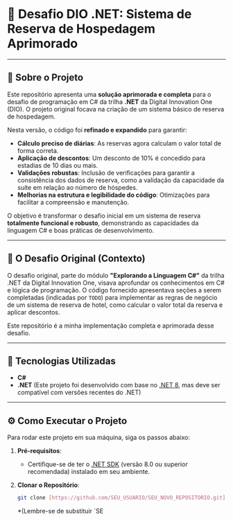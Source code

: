 # 🏨 Desafio DIO .NET: Sistema de Reserva de Hospedagem Aprimorado

---

## 📄 Sobre o Projeto

Este repositório apresenta uma **solução aprimorada e completa** para o desafio de programação em C# da trilha **.NET** da Digital Innovation One (DIO). O projeto original focava na criação de um sistema básico de reserva de hospedagem.

Nesta versão, o código foi **refinado e expandido** para garantir:
* **Cálculo preciso de diárias**: As reservas agora calculam o valor total de forma correta.
* **Aplicação de descontos**: Um desconto de 10% é concedido para estadias de 10 dias ou mais.
* **Validações robustas**: Inclusão de verificações para garantir a consistência dos dados de reserva, como a validação da capacidade da suíte em relação ao número de hóspedes.
* **Melhorias na estrutura e legibilidade do código**: Otimizações para facilitar a compreensão e manutenção.

O objetivo é transformar o desafio inicial em um sistema de reserva **totalmente funcional e robusto**, demonstrando as capacidades da linguagem C# e boas práticas de desenvolvimento.

---

## 🎯 O Desafio Original (Contexto)

O desafio original, parte do módulo **"Explorando a Linguagem C#"** da trilha .NET da Digital Innovation One, visava aprofundar os conhecimentos em C# e lógica de programação. O código fornecido apresentava seções a serem completadas (indicadas por `TODO`) para implementar as regras de negócio de um sistema de reserva de hotel, como calcular o valor total da reserva e aplicar descontos.

Este repositório é a minha implementação completa e aprimorada desse desafio.

---

## 🚀 Tecnologias Utilizadas

* **C#**
* **.NET** (Este projeto foi desenvolvido com base no [.NET 8](https://dotnet.microsoft.com/download/dotnet/8.0), mas deve ser compatível com versões recentes do .NET)

---

## ⚙️ Como Executar o Projeto

Para rodar este projeto em sua máquina, siga os passos abaixo:

1.  **Pré-requisitos**:
    * Certifique-se de ter o [.NET SDK](https://dotnet.microsoft.com/download) (versão 8.0 ou superior recomendada) instalado em seu ambiente.

2.  **Clonar o Repositório**:
    ```bash
    git clone [https://github.com/SEU_USUARIO/SEU_NOVO_REPOSITORIO.git](https://github.com/SEU_USUARIO/SEU_NOVO_REPOSITORIO.git)
    ```
    *(Lembre-se de substituir `SE
